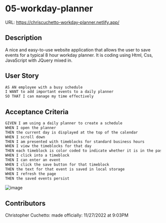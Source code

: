 # 05-workday-planner
URL: https://chriscuchetto-workday-planner.netlify.app/
## Description
A nice and easy-to-use website application that allows the user to save events for a typical 8 hour workday planner. It is coding using Html, Css, JavaScript with JQuery mixed in.  

## User Story

```md
AS AN employee with a busy schedule
I WANT to add important events to a daily planner
SO THAT I can manage my time effectively
```

## Acceptance Criteria

```md
GIVEN I am using a daily planner to create a schedule
WHEN I open the planner
THEN the current day is displayed at the top of the calendar
WHEN I scroll down
THEN I am presented with timeblocks for standard business hours
WHEN I view the timeblocks for that day
THEN each timeblock is color coded to indicate whether it is in the past, present, or future
WHEN I click into a timeblock
THEN I can enter an event
WHEN I click the save button for that timeblock
THEN the text for that event is saved in local storage
WHEN I refresh the page
THEN the saved events persist
```


![image](https://user-images.githubusercontent.com/115906856/204180824-8e68a967-3b27-4533-a5e1-bd282778fdd7.png)


## Contributors
Christopher Cuchetto: made officially: 11/27/2022 at 9:03PM
